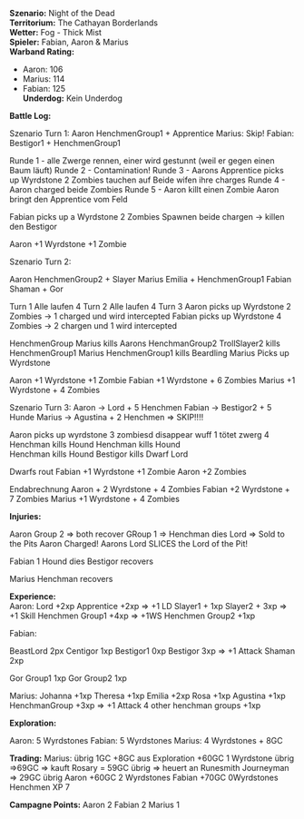 **Szenario:** Night of the Dead  
**Territorium:** The Cathayan Borderlands  
**Wetter:** Fog - Thick Mist  
**Spieler:** Fabian, Aaron & Marius  
**Warband Rating:**  
 - Aaron: 106   
 - Marius: 114  
 - Fabian: 125  
**Underdog:** Kein Underdog  
 
**Battle Log:**  
 
 Szenario Turn 1:
 Aaron 
 HenchmenGroup1 + Apprentice
 Marius: Skip!
 Fabian:
 Bestigor1 + HenchmenGroup1
 
 Runde 1 - alle Zwerge rennen, einer wird gestunnt (weil er gegen einen Baum läuft)
 Runde 2 - Contamination!
 Runde 3 - Aarons Apprentice picks up Wyrdstone
 2 Zombies tauchen auf
 Beide wifen ihre charges
 Runde 4 - Aaron charged beide Zombies 
 Runde 5 - Aaron killt einen Zombie
 Aaron bringt den Apprentice vom Feld
 
 Fabian picks up a Wyrdstone
 2 Zombies Spawnen
 beide chargen -> killen den Bestigor
 
 Aaron +1 Wyrdstone +1 Zombie
 
 Szenario Turn 2:
 
 Aaron
 HenchmenGroup2 + Slayer
 Marius
 Emilia + HenchmenGroup1
 Fabian
 Shaman + Gor
 
 Turn 1 
 Alle laufen 4
 Turn 2 
 Alle laufen 4
 Turn 3 
 Aaron picks up Wyrdstone
 2 Zombies -> 1 charged und wird intercepted
 Fabian picks up Wyrdstone
 4 Zombies -> 2 chargen und 1 wird intercepted
 
 HenchmenGroup Marius kills Aarons HenchmanGroup2
 TrollSlayer2 kills HenchmenGroup1 Marius
 HenchmenGroup1 kills Beardling 
 Marius Picks up Wyrdstone
 
  Aaron +1 Wyrdstone +1 Zombie
  Fabian +1 Wyrdstone + 6 Zombies
  Marius +1 Wyrdstone + 4 Zombies
  
  Szenario Turn 3:
  Aaron -> Lord + 5 Henchmen
  Fabian -> Bestigor2 + 5 Hunde
  Marius -> Agustina + 2 Henchmen => SKIP!!!!
  
  
  Aaron picks up wyrdstone 3 zombiesd disappear
  wuff 1 tötet zwerg 4  
  Henchman kills Hound
  Henchman kills Hound  
  Henchman kills Hound
  Bestigor kills Dwarf Lord
  
  Dwarfs rout
  Fabian +1 Wyrdstone +1 Zombie
  Aaron +2 Zombies
  
  Endabrechnung
  Aaron + 2 Wyrdstone + 4 Zombies
  Fabian +2 Wyrdstone + 7 Zombies
  Marius +1 Wyrdstone + 4 Zombies
  
  

 
 

 
 
**Injuries:**  
 
  Aaron
  Group 2 => both recover
  GRoup 1 => Henchman dies
  Lord => Sold to the Pits
  Aaron Charged!
  Aarons Lord SLICES the Lord of the Pit!
  
  Fabian
  1 Hound dies
  Bestigor recovers
  
  Marius
  Henchman recovers
 
**Experience:**  
  Aaron:
 Lord +2xp
 Apprentice +2xp => +1 LD 
 Slayer1 + 1xp
 Slayer2 + 3xp => +1 Skill
 Henchmen Group1 +4xp => +1WS
 Henchmen Group2 +1xp
 
 Fabian:
 
 BeastLord 2px
 Centigor 1xp
 Bestigor1 0xp
 Bestigor 3xp => +1 Attack
 Shaman 2xp
 
 Gor Group1 1xp
 Gor Group2 1xp
 
 Marius:
 Johanna +1xp
 Theresa +1xp
 Emilia +2xp
 Rosa +1xp
 Agustina +1xp
 HenchmanGroup +3xp => +1 Attack
 4 other henchman groups +1xp
 
**Exploration:**  
 
 Aaron: 5 Wyrdstones
 Fabian: 5 Wyrdstones
 Marius: 4 Wyrdstones + 8GC
 
**Trading:**
Marius: übrig 1GC +8GC aus Exploration +60GC 1 Wyrdstone übrig =>69GC => kauft Rosary = 59GC übrig => heuert an Runesmith Journeyman => 29GC übrig
Aaron +60GC 2 Wyrdstones
Fabian +70GC 0Wyrdstones
Henchmen XP 7

**Campagne Points:**
Aaron 2
Fabian 2
Marius 1
